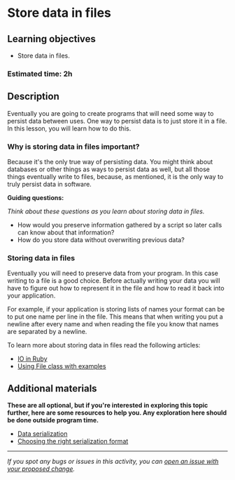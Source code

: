 # Store data in files

## Learning objectives
- Store data in files.

### Estimated time: 2h

## Description
Eventually you are going to create programs that will need some way to persist data between uses. One way to persist data is to just store it in a file. In this lesson, you will learn how to do this.

### Why is storing data in files important?
Because it's the only true way of persisting data. You might think about databases or other things as ways to persist data as well, but all those things eventually write to files, because, as mentioned, it is the only way to truly persist data in software.

**Guiding questions:**

*Think about these questions as you learn about storing data in files.*

- How would you preserve information gathered by a script so later calls can know about that information?
- How do you store data without overwriting previous data?

### Storing data in files
Eventually you will need to preserve data from your program. In this case writing to a file is a good choice. Before actually writing your data you will have to figure out how to represent it in the file and how to read it back into your application.

For example, if your application is storing lists of names your format can be to put one name per line in the file. This means that when writing you put a newline after every name and when reading the file you know that names are separated by a newline.

To learn more about storing data in files read the following articles:
- [IO in Ruby](https://thoughtbot.com/blog/io-in-ruby)
- [Using File class with examples](https://www.rubyguides.com/2015/05/working-with-files-ruby/)

## Additional materials
**These are all optional, but if you're interested in exploring this topic further, here are some resources to help you. Any exploration here should be done outside program time.**

- [Data serialization](https://devopedia.org/data-serialization)
- [Choosing the right serialization format](https://www.sitepoint.com/choosing-right-serialization-format/)

------

_If you spot any bugs or issues in this activity, you can [open an issue with your proposed change](https://github.com/microverseinc/curriculum-transversal-skills/blob/main/git-github/articles/open_issue.md)._
